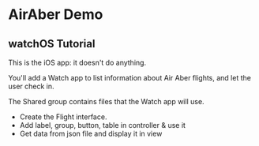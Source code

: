 #  AirAber Demo

## watchOS Tutorial

This is the iOS app: it doesn't do anything.

You'll add a Watch app to list information about Air Aber flights, and let the user check in.

The Shared group contains files that the Watch app will use.

- Create the Flight interface.
- Add label, group, button, table in controller & use it
- Get data from json file and display it in view
